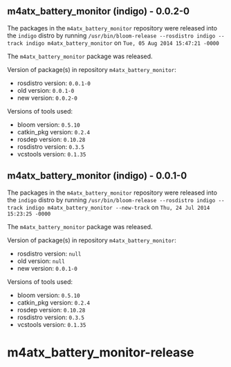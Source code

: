 ## m4atx_battery_monitor (indigo) - 0.0.2-0

The packages in the `m4atx_battery_monitor` repository were released into the `indigo` distro by running `/usr/bin/bloom-release --rosdistro indigo --track indigo m4atx_battery_monitor` on `Tue, 05 Aug 2014 15:47:21 -0000`

The `m4atx_battery_monitor` package was released.

Version of package(s) in repository `m4atx_battery_monitor`:
- rosdistro version: `0.0.1-0`
- old version: `0.0.1-0`
- new version: `0.0.2-0`

Versions of tools used:
- bloom version: `0.5.10`
- catkin_pkg version: `0.2.4`
- rosdep version: `0.10.28`
- rosdistro version: `0.3.5`
- vcstools version: `0.1.35`


## m4atx_battery_monitor (indigo) - 0.0.1-0

The packages in the `m4atx_battery_monitor` repository were released into the `indigo` distro by running `/usr/bin/bloom-release --rosdistro indigo --track indigo m4atx_battery_monitor --new-track` on `Thu, 24 Jul 2014 15:23:25 -0000`

The `m4atx_battery_monitor` package was released.

Version of package(s) in repository `m4atx_battery_monitor`:
- rosdistro version: `null`
- old version: `null`
- new version: `0.0.1-0`

Versions of tools used:
- bloom version: `0.5.10`
- catkin_pkg version: `0.2.4`
- rosdep version: `0.10.28`
- rosdistro version: `0.3.5`
- vcstools version: `0.1.35`


m4atx_battery_monitor-release
=============================
